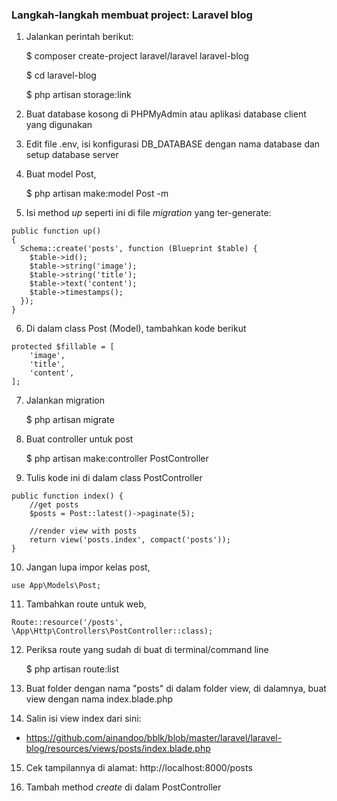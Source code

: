 ### Langkah-langkah membuat project: Laravel blog

1. Jalankan perintah berikut:

    $ composer create-project laravel/laravel laravel-blog

    $ cd laravel-blog

    $ php artisan storage:link

2. Buat database kosong di PHPMyAdmin atau aplikasi database client yang digunakan

3. Edit file .env, isi konfigurasi DB_DATABASE dengan nama database dan setup database server

4. Buat model Post,

    $ php artisan make:model Post -m

5. Isi method *up* seperti ini di file _migration_ yang ter-generate:

```
public function up()
{
  Schema::create('posts', function (Blueprint $table) {
    $table->id();
    $table->string('image');
    $table->string('title');
    $table->text('content');
    $table->timestamps();
  });
}
```

6. Di dalam class Post (Model), tambahkan kode berikut

```
protected $fillable = [
    'image',
    'title',
    'content',
];
```

7. Jalankan migration

    $ php artisan migrate

8. Buat controller untuk post

    $ php artisan make:controller PostController

9. Tulis kode ini di dalam class PostController

```
public function index() {
    //get posts
    $posts = Post::latest()->paginate(5);

    //render view with posts
    return view('posts.index', compact('posts'));
}
```

10. Jangan lupa impor kelas post,

```
use App\Models\Post;
```

11. Tambahkan route untuk web,
```
Route::resource('/posts', \App\Http\Controllers\PostController::class);
```

12. Periksa route yang sudah di buat di terminal/command line

    $ php artisan route:list

13. Buat folder dengan nama "posts" di dalam folder view, di dalamnya, buat view dengan nama index.blade.php

14. Salin isi view index dari sini: 

- https://github.com/ainandoo/bblk/blob/master/laravel/laravel-blog/resources/views/posts/index.blade.php

15. Cek tampilannya di alamat: http://localhost:8000/posts

16. Tambah method _create_ di dalam PostController

